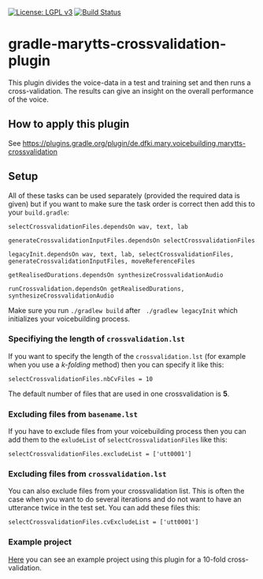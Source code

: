 
[![License: LGPL v3](https://img.shields.io/badge/License-LGPL%20v3-blue.svg)](https://www.gnu.org/licenses/lgpl-3.0)
[![Build Status](https://travis-ci.org/insa-k/gradle-marytts-crossvalidation-plugin.svg?branch=master)](https://travis-ci.org/insa-k/gradle-marytts-crossvalidation-plugin)

# gradle-marytts-crossvalidation-plugin

This plugin divides the voice-data in a test and training set and then runs a cross-validation.
The results can give an insight on the overall performance of the voice. 

## How to apply this plugin

See https://plugins.gradle.org/plugin/de.dfki.mary.voicebuilding.marytts-crossvalidation

## Setup

All of these tasks can be used separately (provided the required data is given) but if you want to make sure the task order is correct then add this to your `build.gradle`:

```
selectCrossvalidationFiles.dependsOn wav, text, lab

generateCrossvalidationInputFiles.dependsOn selectCrossvalidationFiles

legacyInit.dependsOn wav, text, lab, selectCrossvalidationFiles, generateCrossvalidationInputFiles, moveReferenceFiles

getRealisedDurations.dependsOn synthesizeCrossvalidationAudio

runCrossvalidation.dependsOn getRealisedDurations, synthesizeCrossvalidationAudio
```

Make sure you run ` ./gradlew build ` after ` ./gradlew legacyInit` which initializes your voicebuilding process.

### Specifiying the length of `crossvalidation.lst`
If you want to specify the length of the `crossvalidation.lst` (for example when you use a *k-folding* method) then you can specify it like this:
```
selectCrossvalidationFiles.nbCvFiles = 10
```
The default number of files that are used in one crossvalidation is **5**.

### Excluding files from `basename.lst`
If you have to exclude files from your voicebuilding process then you can add them to the `exludeList` of `selectCrossvalidationFiles` like this:
```
selectCrossvalidationFiles.excludeList = ['utt0001']
```

### Excluding files from `crossvalidation.lst`
You can also exclude files from your crossvalidation list. This is often the case when you want to do several iterations and do not want to have an utterance twice in the test set. You can add these files this:
```
selectCrossvalidationFiles.cvExcludeList = ['utt0001']
```

### Example project
[Here](https://github.com/insa-k/voice-cmu-rms) you can see an example project using this plugin for a 10-fold cross-validation.
